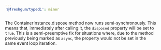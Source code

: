 ```yaml
---
'@freshgum/typedi': minor
---
```


The ContainerInstance.dispose method now runs semi-synchronously. This means that, immediately after calling it, the `disposed` property will be set to `true`. This is a semi-preemptive fix for situations where, due to the method previously being marked as `async`, the property would not be set in the same event loop iteration.
